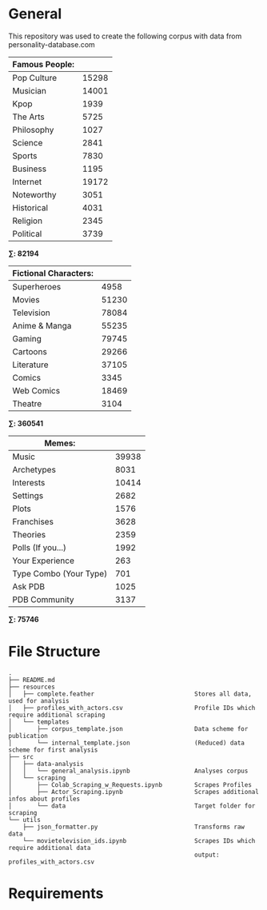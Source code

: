 # General

This repository was used to create the following corpus with data from personality-database.com

<!-- HIER DIE WERTE FÜR DEN GANZEN KORPUS NACHTRAGEN-->

| Famous People: |       |
| -------------- | ----- |
| Pop Culture    | 15298 |
| Musician       | 14001 |
| Kpop           | 1939  |
| The Arts       | 5725  |
| Philosophy     | 1027  |
| Science        | 2841  |
| Sports         | 7830  |
| Business       | 1195  |
| Internet       | 19172 |
| Noteworthy     | 3051  |
| Historical     | 4031  |
| Religion       | 2345  |
| Political      | 3739  |

**∑: 82194**

| Fictional Characters: |       |
| --------------------- | ----- |
| Superheroes           | 4958  |
| Movies                | 51230 |
| Television            | 78084 |
| Anime & Manga         | 55235 |
| Gaming                | 79745 |
| Cartoons              | 29266 |
| Literature            | 37105 |
| Comics                | 3345  |
| Web Comics            | 18469 |
| Theatre               | 3104  |

**∑: 360541**

| Memes:                 |       |
| ---------------------- | ----- |
| Music                  | 39938 |
| Archetypes             | 8031  |
| Interests              | 10414 |
| Settings               | 2682  |
| Plots                  | 1576  |
| Franchises             | 3628  |
| Theories               | 2359  |
| Polls (If you...)      | 1992  |
| Your Experience        | 263   |
| Type Combo (Your Type) | 701   |
| Ask PDB                | 1025  |
| PDB Community          | 3137  |

**∑: 75746**

# File Structure

```
.
├── README.md
├── resources
│   ├── complete.feather                            Stores all data, used for analysis
│   ├── profiles_with_actors.csv                    Profile IDs which require additional scraping
│   └── templates
│       ├── corpus_template.json                    Data scheme for publication
│       └── internal_template.json                  (Reduced) data scheme for first analysis
├── src
│   ├── data-analysis
│   │   └── general_analysis.ipynb                  Analyses corpus
│   └── scraping
│       ├── Colab_Scraping_w_Requests.ipynb         Scrapes Profiles
│       ├── Actor_Scraping.ipynb                    Scrapes additional infos about profiles
│       └── data                                    Target folder for scraping
└── utils
    ├── json_formatter.py                           Transforms raw data
    └── movietelevision_ids.ipynb                   Scrapes IDs which require additional data
                                                    output: profiles_with_actors.csv
```

# Requirements

